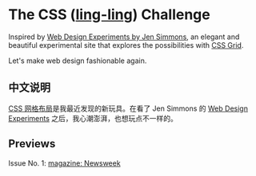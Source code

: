 # The CSS ([ling-ling](https://www.urbandictionary.com/define.php?term=Ling%20Ling)) Challenge

Inspired by [Web Design Experiments by Jen Simmons](https://labs.jensimmons.com/), an elegant and beautiful experimental site that explores the possibilities with [CSS Grid](https://developer.mozilla.org/en-US/docs/Web/CSS/CSS_Grid_Layout). 

Let's make web design fashionable again. 

## 中文说明

[CSS 网格布局](https://developer.mozilla.org/zh-CN/docs/Web/CSS/CSS_Grid_Layout)是我最近发现的新玩具。在看了 Jen Simmons 的 [Web Design Experiments](https://labs.jensimmons.com/) 之后，我心潮澎湃，也想玩点不一样的。

## Previews

Issue No. 1: [magazine: Newsweek](https://htmlpreview.github.io/?https://github.com/loikein/css-challenge/blob/master/magazine-Newsweek/newsweek-index.html)



